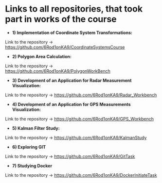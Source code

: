 # Links to all repositories, that took part in works of the course

- **1) Implementation of Coordinate System Transformations:**

Link to the repository -> https://github.com/6Rod1onKA9/CoordinateSystemsCourse

- **2) Polygon Area Calculation:**

Link to the repository -> https://github.com/6Rod1onKA9/PolygonWorkBench

- **3) Development of an Application for Radar Measurement Visualization:**

Link to the repository -> https://github.com/6Rod1onKA9/Radar_Workbench

- **4) Development of an Application for GPS Measurements Visualization:**

Link to the repository -> https://github.com/6Rod1onKA9/GPS_Workbench

- **5) Kalman Filter Study:**

Link to the repository -> https://github.com/6Rod1onKA9/KalmanStudy

- **6) Exploring GIT**

Link to the repository -> https://github.com/6Rod1onKA9/GitTask

- **7) Studying Docker**

Link to the repository -> https://github.com/6Rod1onKA9/DockerInitiateTask
